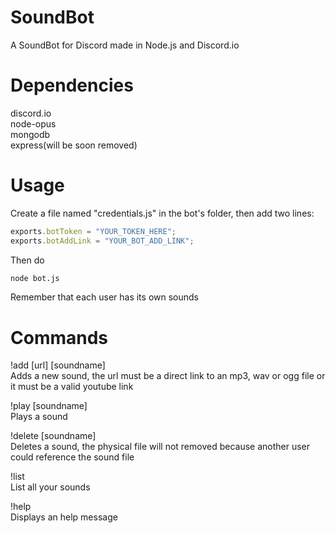 # SoundBot
A SoundBot for Discord made in Node.js and Discord.io

# Dependencies
discord.io<br/>
node-opus<br/>
mongodb<br/>
express(will be soon removed)<br/>

# Usage
Create a file named "credentials.js" in the bot's folder, then add two lines:
```javascript
exports.botToken = "YOUR_TOKEN_HERE";
exports.botAddLink = "YOUR_BOT_ADD_LINK";
```

Then do 
```bash
node bot.js
```

Remember that each user has its own sounds

# Commands
!add [url] [soundname]<br/>
Adds a new sound, the url must be a direct link to an mp3, wav or ogg file or it must be a valid youtube link
  
!play [soundname]<br/>
Plays a sound
  
!delete [soundname]<br/>
Deletes a sound, the physical file will not removed because another user could reference the sound file
  
!list<br/>
List all your sounds
  
!help<br/>
Displays an help message

